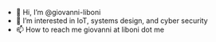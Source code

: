 - 👋 Hi, I’m @giovanni-liboni
- 👀 I’m interested in IoT, systems design, and cyber security
- 📫 How to reach me giovanni at liboni dot me

<!---
giovanni-liboni/giovanni-liboni is a ✨ special ✨ repository because its `README.md` (this file) appears on your GitHub profile.
You can click the Preview link to take a look at your changes.
--->
